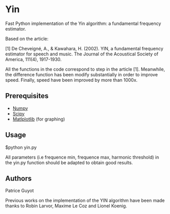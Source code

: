 # Yin

Fast Python implementation of the Yin algorithm: a fundamental frequency estimator.

Based on the article:

\[1\] De Cheveigné, A., & Kawahara, H. (2002). YIN, a fundamental frequency estimator for speech and music. The Journal of the Acoustical Society of America, 111(4), 1917-1930.

All the functions in the code correspond to step in the article \[1\]. Meanwhile, the difference function has been modify substantially in order to improve speed. Finally, speed have been improved by more than 1000x.


## Prerequisites

 * [Numpy](http://www.numpy.org/)
 * [Scipy](http://www.scipy.org/)
 * [Matlplotlib](http://matplotlib.org/) (for graphing)

## Usage

$python yin.py

All parameters (i.e frequence min, frequence max, harmonic threshold) in the yin.py function should be adapted to obtain good results.


## Authors

Patrice Guyot

Previous works on the implementation of the YIN algorithm have been made thanks to Robin Larvor, Maxime Le Coz and Lionel Koenig.
